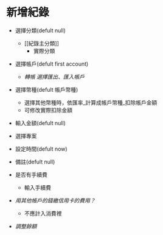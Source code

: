 # 新增紀錄 
- 選擇分類(defult null)
	- [[紀錄主分類]]
		- 實際分類
- 選擇帳戶(defult first account)
	- _轉帳 選擇匯出、匯入帳戶_
- 選擇幣種(defult 帳戶幣種)
	- 選擇其他幣種時，依匯率_計算成帳戶幣種_扣除帳戶金額
	- 可修改實際扣除金額
- 輸入金額(defult null)
- 選擇專案
- 設定時間(defult now)
- 備註(defult null)
- 是否有手續費
	- 輸入手續費



- _用其他帳戶的錢繳信用卡的費用？_
	- 不應計入消費裡
- _調整餘額_
